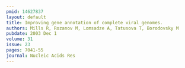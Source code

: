 ```yaml
---
pmid: 14627837
layout: default
title: Improving gene annotation of complete viral genomes.
authors: Mills R, Rozanov M, Lomsadze A, Tatusova T, Borodovsky M
pubdate: 2003 Dec 1
volume: 31
issue: 23
pages: 7041-55
journal: Nucleic Acids Res
---
```

